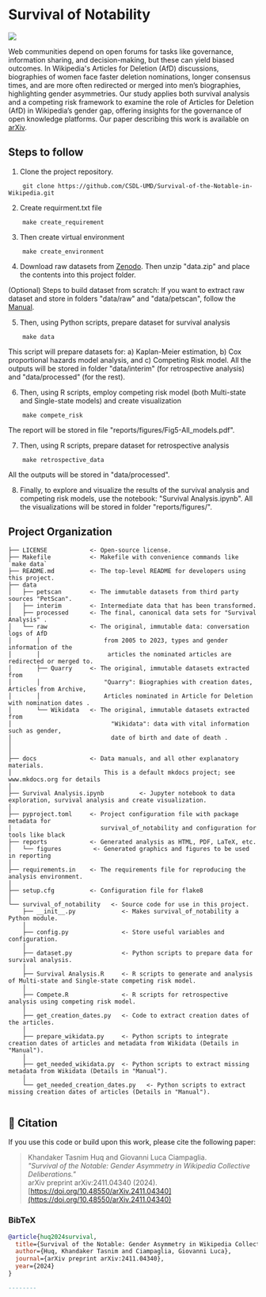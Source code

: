 # Survival of Notability

<a target="_blank" href="https://cookiecutter-data-science.drivendata.org/">
    <img src="https://img.shields.io/badge/CCDS-Project%20template-328F97?logo=cookiecutter" />
</a>

Web communities depend on open forums for tasks like governance, information sharing, and decision-making, but these can yield biased outcomes. In Wikipedia's Articles for Deletion (AfD) discussions, biographies of women face faster deletion nominations, longer consensus times, and are more often redirected or merged into men’s biographies, highlighting gender asymmetries. Our study applies both survival analysis and a competing risk framework to examine the role of Articles for Deletion (AfD) in Wikipedia’s gender gap, offering insights for the governance of open knowledge platforms. Our paper describing this work is available on [arXiv](https://doi.org/10.48550/arXiv.2411.04340).

## Steps to follow
1. Clone the project repository.
```
    git clone https://github.com/CSDL-UMD/Survival-of-the-Notable-in-Wikipedia.git
```    

2. Create requirment.txt file
```
    make create_requirement
```
3. Then create virtual environment
```
    make create_environment
```
4. Download raw datasets from [Zenodo](https://zenodo.org/records/15259030). Then unzip "data.zip" and place the contents into this project folder. 

(Optional) Steps to build dataset from scratch:
If you want to extract raw dataset and store in folders "data/raw" and "data/petscan", follow the [Manual](docs/docs/index.md). 
    

5. Then, using Python scripts, prepare dataset for survival analysis 
```
    make data
```
This script will prepare datasets for: a) Kaplan-Meier estimation, b) Cox proportional hazards model analysis, and c) Competing Risk model. All the outputs will be stored in folder "data/interim" (for retrospective analysis) and "data/processed" (for the rest).

6. Then, using R scripts, employ competing risk model (both Multi-state and Single-state models) and create visualization
```
    make compete_risk
```
The report will be stored in file "reports/figures/Fig5-All_models.pdf".

7. Then, using R scripts, prepare dataset for retrospective analysis
```
    make retrospective_data
```
All the outputs will be stored in "data/processed".


8. Finally, to explore and visualize the results of the survival analysis and competing risk models, use the notebook: "Survival Analysis.ipynb". All the visualizations will be stored in folder "reports/figures/".




## Project Organization

```
├── LICENSE            <- Open-source license.
├── Makefile           <- Makefile with convenience commands like `make data`
├── README.md          <- The top-level README for developers using this project.
├── data
│   ├── petscan        <- The immutable datasets from third party sources "PetScan".
│   ├── interim        <- Intermediate data that has been transformed.
│   ├── processed      <- The final, canonical data sets for "Survival Analysis" .
│   └── raw            <- The original, immutable data: conversation logs of AfD
│       │                  from 2005 to 2023, types and gender information of the 
│       │                   articles the nominated articles are redirected or merged to.   
│       ├── Quarry     <- The original, immutable datasets extracted from 
│       │                  "Quarry": Biographies with creation dates, Articles from Archive, 
│       │                  Articles nominated in Article for Deletion with nomination dates .
│       └── Wikidata   <- The original, immutable datasets extracted from 
│                            "Wikidata": data with vital information such as gender, 
│                            date of birth and date of death .
│                 
│
├── docs               <- Data manuals, and all other explanatory materials. 
│                          This is a default mkdocs project; see www.mkdocs.org for details
│
├── Survival Analysis.ipynb          <- Jupyter notebook to data exploration, survival analysis and create visualization.
│
├── pyproject.toml     <- Project configuration file with package metadata for 
│                         survival_of_notability and configuration for tools like black
├── reports            <- Generated analysis as HTML, PDF, LaTeX, etc.
│   └── figures         <- Generated graphics and figures to be used in reporting
│
├── requirements.in    <- The requirements file for reproducing the analysis environment.
│
├── setup.cfg          <- Configuration file for flake8
│
└── survival_of_notability   <- Source code for use in this project.
    ├── __init__.py             <- Makes survival_of_notability a Python module.
    │
    ├── config.py               <- Store useful variables and configuration.
    │
    ├── dataset.py              <- Python scripts to prepare data for survival analysis.
    │
    ├── Survival Analysis.R     <- R scripts to generate and analysis of Multi-state and Single-state competing risk model.
    │
    ├── Compete.R               <- R scripts for retrospective analysis using competing risk model. 
    │
    ├── get_creation_dates.py   <- Code to extract creation dates of the articles. 
    │
    ├── prepare_wikidata.py     <- Python scripts to integrate creation dates of articles and metadata from Wikidata (Details in "Manual"). 
    │
    ├── get_needed_wikidata.py  <- Python scripts to extract missing metadata from Wikidata (Details in "Manual"). 
    │
    └── get_needed_creation_dates.py   <- Python scripts to extract missing creation dates of articles (Details in "Manual").
    
```


## 📄 Citation

If you use this code or build upon this work, please cite the following paper:

> Khandaker Tasnim Huq and Giovanni Luca Ciampaglia.  
> *"Survival of the Notable: Gender Asymmetry in Wikipedia Collective Deliberations."*  
> arXiv preprint arXiv:2411.04340 (2024).
> [https://doi.org/10.48550/arXiv.2411.04340](https://doi.org/10.48550/arXiv.2411.04340)

### BibTeX
```bibtex
@article{huq2024survival,
  title={Survival of the Notable: Gender Asymmetry in Wikipedia Collective Deliberations},
  author={Huq, Khandaker Tasnim and Ciampaglia, Giovanni Luca},
  journal={arXiv preprint arXiv:2411.04340},
  year={2024}
}

--------




